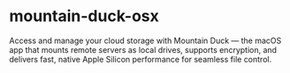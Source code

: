 # mountain-duck-osx
Access and manage your cloud storage with Mountain Duck — the macOS app that mounts remote servers as local drives, supports encryption, and delivers fast, native Apple Silicon performance for seamless file control.  
